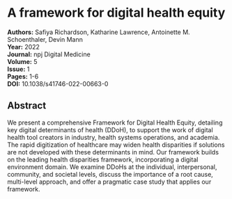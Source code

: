 # A framework for digital health equity

**Authors:** Safiya Richardson, Katharine Lawrence, Antoinette M. Schoenthaler, Devin Mann  
**Year:** 2022  
**Journal:** npj Digital Medicine  
**Volume:** 5  
**Issue:** 1  
**Pages:** 1-6  
**DOI:** 10.1038/s41746-022-00663-0  

## Abstract
We present a comprehensive Framework for Digital Health Equity, detailing key digital determinants of health (DDoH), to support the work of digital health tool creators in industry, health systems operations, and academia. The rapid digitization of healthcare may widen health disparities if solutions are not developed with these determinants in mind. Our framework builds on the leading health disparities framework, incorporating a digital environment domain. We examine DDoHs at the individual, interpersonal, community, and societal levels, discuss the importance of a root cause, multi-level approach, and offer a pragmatic case study that applies our framework.

